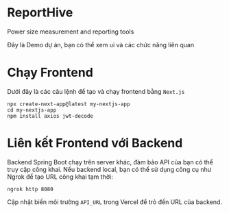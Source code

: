 # ReportHive
Power size measurement and reporting tools

Đây là Demo dự án, bạn có thể xem ui và các chức năng liên quan

# Chạy Frontend

Dưới đây là các câu lệnh để tạo và chạy frontend bằng `Next.js`

```
npx create-next-app@latest my-nextjs-app
cd my-nextjs-app
npm install axios jwt-decode
```


# Liên kết Frontend với Backend

Backend Spring Boot chạy trên server khác, đảm bảo API của bạn có thể truy cập công khai.
Nếu backend local, bạn có thể sử dụng công cụ như Ngrok để tạo URL công khai tạm thời:

```
ngrok http 8080
```

Cập nhật biến môi trường `API_URL` trong Vercel để trỏ đến URL của backend.